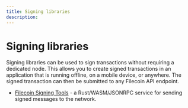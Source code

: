 ```yaml
---
title: Signing libraries
description:
---
```


# Signing libraries

Signing libraries can be used to sign transactions without requiring a dedicated node. This allows you to create signed transactions in an application that is running offline, on a mobile device, or anywhere. The signed transaction can then be submitted to any Filecoin API endpoint.

- [Filecoin Signing Tools](https://github.com/zondax/filecoin-rs) - a Rust/WASM/JSONRPC service for sending signed messages to the network.
